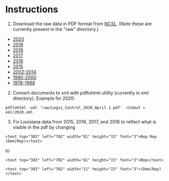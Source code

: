 # Instructions

1. Download the raw data in PDF format from [NCSL](https://www.ncsl.org/research/about-state-legislatures/partisan-composition.aspx). (Note these are currently present in the "raw" directory.)
 - [2020](https://www.ncsl.org/Portals/1/Documents/Elections/Legis_Control_2020_April%201.pdf)
 - [2019](https://www.ncsl.org/Portals/1/Documents/Elections/Legis_Control_2019_February%201st.pdf)
 - [2018](https://www.ncsl.org/Portals/1/Documents/Elections/Legis_Control_011018_26973.pdf)
 - [2017](https://www.ncsl.org/Portals/1/Documents/Elections/Legis_Control_2017_March_1_9%20am.pdf)
 - [2016](https://www.ncsl.org/portals/1/documents/elections/Legis_Control_2016.pdf)
 - [2015](https://www.ncsl.org/Portals/1/Documents/Elections/Legis_Control_2015.pdf)
 - [2002-2014](https://www.ncsl.org/documents/statevote/legiscontrol_2002_2014.pdf)
 - [1990-2000](https://www.ncsl.org/documents/statevote/legiscontrol_1990_2000.pdf)
 - [1978-1988](https://www.ncsl.org/documents/statevote/legiscontrol_1978_1988.pdf)

2. Convert documents to xml with pdftohtml utility (currently in xml directory). Example for 2020:

 `pdftohtml -xml 'raw/Legis_Control_2020_April 1.pdf' -stdout > xml/2020.xml`

3. Fix Louisiana data from 2015, 2016, 2017, and 2018 to reflect what is visible in the pdf by changing

`<text top="383" left="702" width="81" height="15" font="3">Rep Rep (Dem|Rep)</text>`

to

`<text top="383" left="702" width="81" height="15" font="3">Rep</text>`

`<text top="383" left="762" width="21" height="15" font="3">(Dem|Rep)</text>`
